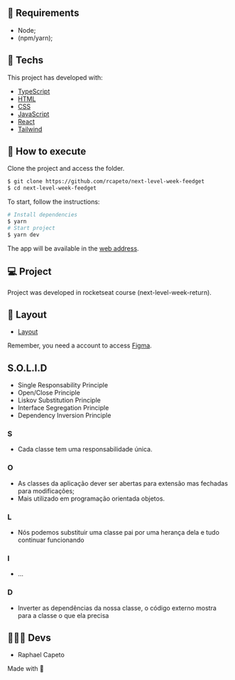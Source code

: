 ## 📜 Requirements
- Node;
- (npm/yarn);

## 🧪 Techs

This project has developed with:

- [TypeScript](https://www.typescriptlang.org/)
- [HTML](https://developer.mozilla.org/pt-BR/docs/Web/HTML)
- [CSS](https://www.w3schools.com/cssref/)
- [JavaScript](https://developer.mozilla.org/pt-BR/docs/Web/JavaScript)
- [React](https://reactjs.org/)
- [Tailwind](https://v2.tailwindcss.com/docs)

## 🚀 How to execute

Clone the project and access the folder.

```bash
$ git clone https://github.com/rcapeto/next-level-week-feedget
$ cd next-level-week-feedget
```

To start, follow the instructions:
```bash
# Install dependencies
$ yarn
# Start project
$ yarn dev
```
The app will be available in the [web address](http://localhost:3333).

## 💻 Project

Project was developed in rocketseat course (next-level-week-return).

## 🔖 Layout

- [Layout](https://www.figma.com/community/file/1102912516166573468) 

Remember, you need a account to access [Figma](http://figma.com/).

## S.O.L.I.D
- Single Responsability Principle
- Open/Close Principle
- Liskov Substitution Principle
- Interface Segregation Principle
- Dependency Inversion Principle

### S
- Cada classe tem uma responsabilidade única.
### O
- As classes da aplicação dever ser abertas para extensão mas fechadas para modificações;
- Mais utilizado em programação orientada objetos.
### L
- Nós podemos substituir uma classe pai por uma herança dela e tudo continuar funcionando
### I
- ...
### D
- Inverter as dependências da nossa classe, o código externo mostra para a classe o que ela precisa

## 👨🏻‍💻 Devs
- Raphael Capeto

Made with 🖤